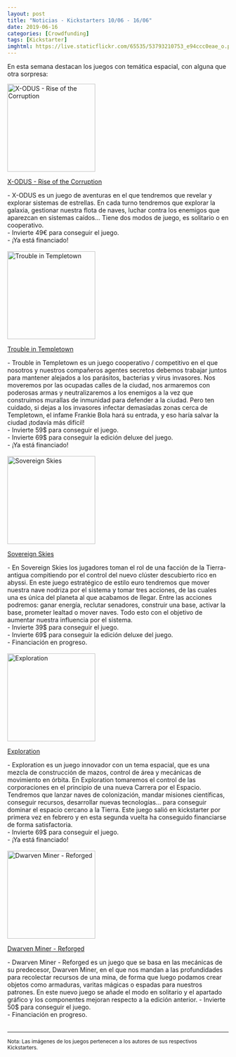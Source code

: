 ```yaml
---
layout: post
title: "Noticias - Kickstarters 10/06 - 16/06"
date: 2019-06-16
categories: [Crowdfunding]
tags: [Kickstarter]
imghtml: https://live.staticflickr.com/65535/53793210753_e94ccc0eae_o.png
---
```


En esta semana destacan los juegos con temática espacial, con alguna que otra 
sorpresa:

<div class="row">
    <div class="col-md-3">
        <img width="200" height="200"
            src="https://ksr-ugc.imgix.net/assets/025/485/834/b8352bec2f532ce71cbacdd369163d90_original.png?ixlib=rb-2.0.0&w=680&fit=max&v=1560504931&auto=format&gif-q=50&lossless=true&s=0ccb521a3d078d3d7e43699467b06c8f"
            class="img-thumbnail" alt="X-ODUS - Rise of the Corruption">
    </div>
    <div class="col-md-9">
        <p>
            <a target="_blank" 
                href="https://www.kickstarter.com/projects/619812083/x-odus-rise-of-the-corruption?ref=mazmorreoensolitario">
                X-ODUS - Rise of the Corruption
            </a>
        </p>
           - X-ODUS es un juego de aventuras en el que tendremos que revelar y
           explorar sistemas de estrellas. En cada turno tendremos que explorar
           la galaxia, gestionar nuestra flota de naves, luchar contra los
           enemigos que aparezcan en sistemas caídos... Tiene dos modos de
           juego, es solitario o en cooperativo.
           <br>
           - Invierte 49€ para conseguir el juego.
          <br>
          - ¡Ya está financiado!
    </div>
</div>
<br>

<div class="row">
    <div class="col-md-3">
        <img width="200" height="200"
            src="https://ksr-ugc.imgix.net/assets/025/496/471/2725ca5c9107118af1d33b26a9d1dec6_original.jpg?ixlib=rb-2.0.0&w=680&fit=max&v=1560604900&auto=format&gif-q=50&q=92&s=45acc3246edf03de820249bdf2275c34"
            class="img-thumbnail" alt="Trouble in Templetown">
    </div>
    <div class="col-md-9">
        <p>
            <a target="_blank" 
                href="https://www.kickstarter.com/projects/2fat2fly/trouble-in-templetown?ref=mazmorreoensolitario">
                Trouble in Templetown
            </a>
        </p>
           - Trouble in Templetown es un juego cooperativo / competitivo en el
           que nosotros y nuestros compañeros agentes secretos debemos trabajar
           juntos para mantener alejados a los parásitos, bacterias y virus
           invasores. Nos moveremos por las ocupadas calles de la ciudad, nos
           armaremos con poderosas armas y neutralizaremos a los enemigos a la
           vez que construimos murallas de inmunidad para defender a la
           ciudad. Pero ten cuidado, si dejas a los invasores infectar
           demasiadas zonas cerca de Templetown, el infame Frankie Bola hará su
           entrada, y eso haría salvar la ciudad ¡todavía más difícil!
           <br>
           - Invierte 59$ para conseguir el juego.
           <br>
           - Invierte 69$ para conseguir la edición deluxe del juego.
          <br>
          - ¡Ya está financiado!
    </div>
</div>
<br>

<div class="row">
    <div class="col-md-3">
        <img width="200" height="200"
            src="https://ksr-ugc.imgix.net/assets/025/378/526/8e0c46ca1bf58f71d431aee3f00f85bb_original.png?ixlib=rb-2.0.0&w=680&fit=max&v=1559688150&auto=format&gif-q=50&lossless=true&s=af3219197cd4d76ced21d96877611749"
            class="img-thumbnail" alt="Sovereign Skies">
    </div>
    <div class="col-md-9">
        <p>
            <a target="_blank" 
                href="https://www.kickstarter.com/projects/deepwatergames/sovereign-skies?ref=mazmorreoensolitario">
                Sovereign Skies
            </a>
        </p>
           - En Sovereign Skies los jugadores toman el rol de una facción de la
           Tierra-antigua compitiendo por el control del nuevo clúster
           descubierto rico en abyssi. En este juego estratégico de estilo euro
           tendremos que mover nuestra nave nodriza por el sistema y tomar tres
           acciones, de las cuales una es única del planeta al que acabamos de
           llegar. Entre las acciones podremos: ganar energía, reclutar
           senadores, construir una base, activar la base, prometer lealtad o
           mover naves. Todo esto con el objetivo de aumentar nuestra
           influencia por el sistema.
           <br>
           - Invierte 39$ para conseguir el juego.
           <br>
           - Invierte 69$ para conseguir la edición deluxe del juego.
          <br>
          - Financiación en progreso.
    </div>
</div>
<br>

<div class="row">
    <div class="col-md-3">
        <img width="200" height="200"
            src="https://ksr-ugc.imgix.net/assets/025/475/388/cb6f62cb471f1b5a6efb8678679945fa_original.png?ixlib=rb-2.0.0&w=680&fit=max&v=1560428742&auto=format&gif-q=50&lossless=true&s=1c0710d0555bf3a12e3ae7ec8624dde6"
            class="img-thumbnail" alt="Exploration">
    </div>
    <div class="col-md-9">
        <p>
            <a target="_blank" 
                href="https://www.kickstarter.com/projects/plyteam/exploration-0?ref=mazmorreoensolitario">
                Exploration
            </a>
        </p>
           - Exploration es un juego innovador con un tema espacial, que es una
           mezcla de construcción de mazos, control de área y mecánicas de
           movimiento en órbita. En Exploration tomaremos el control de las
           corporaciones en el principio de una nueva Carrera por el
           Espacio. Tendremos que lanzar naves de colonización, mandar misiones
           científicas, conseguir recursos, desarrollar nuevas
           tecnologías... para conseguir dominar el espacio cercano a la
           Tierra. Este juego salió en kickstarter por primera vez en
           febrero y en esta segunda vuelta ha conseguido financiarse de
           forma satisfactoria.
           <br>
           - Invierte 69$ para conseguir el juego.
          <br>
          - ¡Ya está financiado!
    </div>
</div>
<br>

<div class="row">
    <div class="col-md-3">
        <img width="200" height="200"
            src="https://ksr-ugc.imgix.net/assets/025/182/143/ae1a529958ae6a436c201d8461bf6a8e_original.JPG?ixlib=rb-2.0.0&w=680&fit=max&v=1558156269&auto=format&gif-q=50&q=92&s=af80ed3be4c9163d221d6027fed1b543"
            class="img-thumbnail" alt="Dwarven Miner - Reforged">
    </div>
    <div class="col-md-9">
        <p>
            <a target="_blank" 
                href="https://www.kickstarter.com/projects/wellplayed/dwarven-miner-reforged-with-larry-elmore?ref=mazmorreoensolitario">
                Dwarven Miner - Reforged
            </a>
        </p>
           - Dwarven Miner - Reforged es un juego que se basa en las mecánicas
             de su predecesor, Dwarven Miner, en el que nos mandan a las
             profundidades para recolectar recursos de una mina, de forma que
             luego podamos crear objetos como armaduras, varitas mágicas o
             espadas para nuestros patrones. En este nuevo juego se añade el
             modo en solitario y el apartado gráfico y los componentes mejoran
             respecto a la edición anterior.
           - Invierte 50$ para conseguir el juego.
          <br>
          - Financiación en progreso.
    </div>
</div>
<br>


<hr>

<small>Nota: Las imágenes de los juegos pertenecen a los autores de sus
respectivos Kickstarters.</small>
